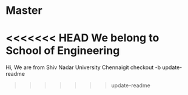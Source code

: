 # Master
<<<<<<< HEAD
We belong to School of Engineering
=======
Hi, We are from Shiv Nadar University Chennaigit checkout -b update-readme
>>>>>>> update-readme
